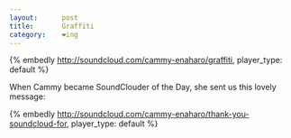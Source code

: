 ```yaml
---
layout:      post
title:       Graffiti
category:    ❤ing
---
```


{% embedly http://soundcloud.com/cammy-enaharo/graffiti, player_type: default %}

When Cammy became SoundClouder of the Day, she sent us this lovely message:

{% embedly http://soundcloud.com/cammy-enaharo/thank-you-soundcloud-for, player_type: default %}